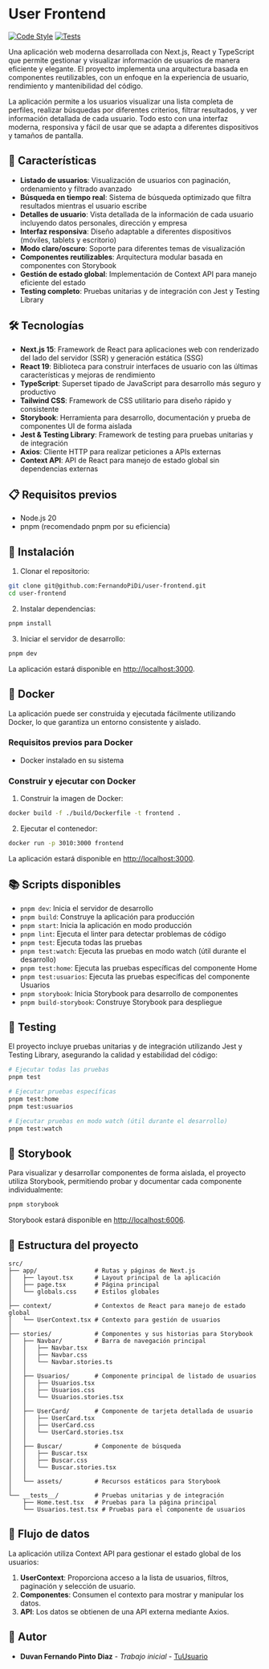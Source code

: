# User Frontend

[![Code Style](https://github.com/FernandoPiDi/user-frontend/actions/workflows/lint.yml/badge.svg)](https://github.com/FernandoPiDi/user-frontend/actions/workflows/lint.yml)
[![Tests](https://github.com/FernandoPiDi/user-frontend/actions/workflows/tests.yml/badge.svg)](https://github.com/FernandoPiDi/user-frontend/actions/workflows/tests.yml)

Una aplicación web moderna desarrollada con Next.js, React y TypeScript que permite gestionar y visualizar información de usuarios de manera eficiente y elegante. El proyecto implementa una arquitectura basada en componentes reutilizables, con un enfoque en la experiencia de usuario, rendimiento y mantenibilidad del código.

La aplicación permite a los usuarios visualizar una lista completa de perfiles, realizar búsquedas por diferentes criterios, filtrar resultados, y ver información detallada de cada usuario. Todo esto con una interfaz moderna, responsiva y fácil de usar que se adapta a diferentes dispositivos y tamaños de pantalla.

## 🚀 Características

- **Listado de usuarios**: Visualización de usuarios con paginación, ordenamiento y filtrado avanzado
- **Búsqueda en tiempo real**: Sistema de búsqueda optimizado que filtra resultados mientras el usuario escribe
- **Detalles de usuario**: Vista detallada de la información de cada usuario incluyendo datos personales, dirección y empresa
- **Interfaz responsiva**: Diseño adaptable a diferentes dispositivos (móviles, tablets y escritorio)
- **Modo claro/oscuro**: Soporte para diferentes temas de visualización
- **Componentes reutilizables**: Arquitectura modular basada en componentes con Storybook
- **Gestión de estado global**: Implementación de Context API para manejo eficiente del estado
- **Testing completo**: Pruebas unitarias y de integración con Jest y Testing Library

## 🛠️ Tecnologías

- **Next.js 15**: Framework de React para aplicaciones web con renderizado del lado del servidor (SSR) y generación estática (SSG)
- **React 19**: Biblioteca para construir interfaces de usuario con las últimas características y mejoras de rendimiento
- **TypeScript**: Superset tipado de JavaScript para desarrollo más seguro y productivo
- **Tailwind CSS**: Framework de CSS utilitario para diseño rápido y consistente
- **Storybook**: Herramienta para desarrollo, documentación y prueba de componentes UI de forma aislada
- **Jest & Testing Library**: Framework de testing para pruebas unitarias y de integración
- **Axios**: Cliente HTTP para realizar peticiones a APIs externas
- **Context API**: API de React para manejo de estado global sin dependencias externas

## 📋 Requisitos previos

- Node.js 20
- pnpm (recomendado pnpm por su eficiencia)

## 🔧 Instalación

1. Clonar el repositorio:

```bash
git clone git@github.com:FernandoPiDi/user-frontend.git
cd user-frontend
```

2. Instalar dependencias:

```bash
pnpm install
```

3. Iniciar el servidor de desarrollo:

```bash
pnpm dev
```

La aplicación estará disponible en [http://localhost:3000](http://localhost:3000).

## 🐳 Docker

La aplicación puede ser construida y ejecutada fácilmente utilizando Docker, lo que garantiza un entorno consistente y aislado.

### Requisitos previos para Docker

- Docker instalado en su sistema

### Construir y ejecutar con Docker

1. Construir la imagen de Docker:

```bash
docker build -f ./build/Dockerfile -t frontend .
```

2. Ejecutar el contenedor:

```bash
docker run -p 3010:3000 frontend
```

La aplicación estará disponible en [http://localhost:3000](http://localhost:3000).

## 📚 Scripts disponibles

- `pnpm dev`: Inicia el servidor de desarrollo
- `pnpm build`: Construye la aplicación para producción
- `pnpm start`: Inicia la aplicación en modo producción
- `pnpm lint`: Ejecuta el linter para detectar problemas de código
- `pnpm test`: Ejecuta todas las pruebas
- `pnpm test:watch`: Ejecuta las pruebas en modo watch (útil durante el desarrollo)
- `pnpm test:home`: Ejecuta las pruebas específicas del componente Home
- `pnpm test:usuarios`: Ejecuta las pruebas específicas del componente Usuarios
- `pnpm storybook`: Inicia Storybook para desarrollo de componentes
- `pnpm build-storybook`: Construye Storybook para despliegue

## 🧪 Testing

El proyecto incluye pruebas unitarias y de integración utilizando Jest y Testing Library, asegurando la calidad y estabilidad del código:

```bash
# Ejecutar todas las pruebas
pnpm test

# Ejecutar pruebas específicas
pnpm test:home
pnpm test:usuarios

# Ejecutar pruebas en modo watch (útil durante el desarrollo)
pnpm test:watch
```

## 📖 Storybook

Para visualizar y desarrollar componentes de forma aislada, el proyecto utiliza Storybook, permitiendo probar y documentar cada componente individualmente:

```bash
pnpm storybook
```

Storybook estará disponible en [http://localhost:6006](http://localhost:6006).

## 📁 Estructura del proyecto

```
src/
├── app/                # Rutas y páginas de Next.js
│   ├── layout.tsx      # Layout principal de la aplicación
│   ├── page.tsx        # Página principal
│   └── globals.css     # Estilos globales
│
├── context/            # Contextos de React para manejo de estado global
│   └── UserContext.tsx # Contexto para gestión de usuarios
│
├── stories/            # Componentes y sus historias para Storybook
│   ├── Navbar/         # Barra de navegación principal
│   │   ├── Navbar.tsx
│   │   ├── Navbar.css
│   │   └── Navbar.stories.ts
│   │
│   ├── Usuarios/       # Componente principal de listado de usuarios
│   │   ├── Usuarios.tsx
│   │   ├── Usuarios.css
│   │   └── Usuarios.stories.tsx
│   │
│   ├── UserCard/       # Componente de tarjeta detallada de usuario
│   │   ├── UserCard.tsx
│   │   ├── UserCard.css
│   │   └── UserCard.stories.tsx
│   │
│   ├── Buscar/         # Componente de búsqueda
│   │   ├── Buscar.tsx
│   │   ├── Buscar.css
│   │   └── Buscar.stories.tsx
│   │
│   └── assets/         # Recursos estáticos para Storybook
│
└── __tests__/          # Pruebas unitarias y de integración
    ├── Home.test.tsx   # Pruebas para la página principal
    └── Usuarios.test.tsx # Pruebas para el componente de usuarios
```

## 🔄 Flujo de datos

La aplicación utiliza Context API para gestionar el estado global de los usuarios:

1. **UserContext**: Proporciona acceso a la lista de usuarios, filtros, paginación y selección de usuario.
2. **Componentes**: Consumen el contexto para mostrar y manipular los datos.
3. **API**: Los datos se obtienen de una API externa mediante Axios.

## 👥 Autor

- **Duvan Fernando Pinto Diaz** - _Trabajo inicial_ - [TuUsuario](https://github.com/FernandoPiDi)
